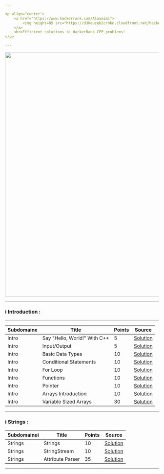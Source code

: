 ```yaml
---

<p align="center">
    <a href="https://www.hackerrank.com/Alaamimi">
        <img height=85 src="https://d3keuzeb2crhkn.cloudfront.net/hackerrank/assets/styleguide/logo_wordmark-f5c5eb61ab0a154c3ed9eda24d0b9e31.svg">
    </a>
    <br>Efficient solutions to HackerRank CPP problems!
</p>

---
```


</p>
<p align ="center">
<img src="https://animated-gif-creator.com/images/01/humor-java-vs-c-el-bruno_57.gif" width="800">
<p/>

---

### :information_source: Introduction :

---

| Subdomaine| Title | Points | Source |
|--- |--- |--- |--- |
| Intro | Say "Hello, World!" With C++ | 5 | [Solution](https://github.com/alaamimi/Cpp_HackerRank/blob/master/Hello_World/Hello_World.cpp)|
| Intro | Input/Output | 5 | [Solution](https://github.com/alaamimi/Cpp_HackerRank/blob/master/Input_Output/input_output.cpp)|
| Intro | Basic Data Types | 10 | [Solution](https://github.com/alaamimi/Cpp_HackerRank/blob/master/Basic_Data_Types/basic_data_types.cpp) |
| Intro | Conditional Statements| 10 | [Solution](https://github.com/alaamimi/Cpp_HackerRank/blob/master/Conditional_Statements/conditional_statements.cpp) |
| Intro | For Loop | 10 | [Solution](https://github.com/alaamimi/Cpp_HackerRank/blob/master/Loops/loops.cpp)|
| Intro | Functions | 10 | [Solution](https://github.com/alaamimi/Cpp_HackerRank/blob/master/Functions/functions.cpp) |
| Intro | Pointer | 10 | [Solution](https://github.com/alaamimi/Cpp_HackerRank/blob/master/Pointers/pointers.cpp) |
| Intro | Arrays Introduction | 10 | [Solution](https://github.com/alaamimi/Cpp_HackerRank/blob/master/Arrays/arrays.cpp) |
| Intro | Variable Sized Arrays | 30 | [Solution](https://github.com/alaamimi/Cpp_HackerRank/blob/master/Variable_Sized_Array/variable_sized_arrays.cpp) |

---

### :information_source: Strings :

| Subdomainei | Title | Points | Source |
|--- |--- |--- |--- |
| Strings | Strings | 10 | [Solution](https://github.com/alaamimi/Cpp_HackerRank/blob/master/Strings/strings.cpp) |
| Strings | StringStream | 10 | [Solution](https://github.com/alaamimi/Cpp_HackerRank/blob/master/String_streams/string_streams.cpp) |
| Strings | Attribute Parser | 35 | [Solution]() |

--- 
